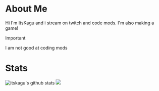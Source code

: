 # About Me
Hi I'm ItsKagu and i stream on twitch and code mods.
I'm also making a game!
>[!IMPORTANT]
>I am not good at coding mods

# Stats


![itskagu's github stats](https://github-readme-stats.vercel.app/api?username=itskagulive&count_private=true&show_icons=true&include_all_commits=true&theme=radical)
![](https://images-ext-1.discordapp.net/external/rBiDKErb8RsBP4RXkl2bw-teFWrMvv5vrObSW9hSm3E/https/media.discordapp.net/attachments/477596941757317121/811995113416032286/ratkid.gif?width=200&height=200)
<!--
Here are some ideas to get you started:

- 🔭 I’m currently working on ...
- 🌱 I’m currently learning ...
- 👯 I’m looking to collaborate on ...
- 🤔 I’m looking for help with ...
- 💬 Ask me about ...
- 📫 How to reach me: ...
- 😄 Pronouns: ...
- ⚡ Fun fact: ...
-->
